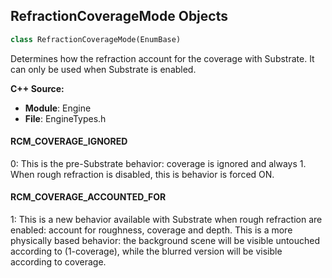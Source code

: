 ## RefractionCoverageMode Objects

```python
class RefractionCoverageMode(EnumBase)
```

Determines how the refraction account for the coverage with Substrate. It can only be used when Substrate is enabled.

**C++ Source:**

- **Module**: Engine
- **File**: EngineTypes.h

<a id="unreal.RefractionCoverageMode.RCM_COVERAGE_IGNORED"></a>

#### RCM_COVERAGE_IGNORED

0: This is the pre-Substrate behavior: coverage is ignored and always 1.
When rough refraction is disabled, this is behavior is forced ON.

<a id="unreal.RefractionCoverageMode.RCM_COVERAGE_ACCOUNTED_FOR"></a>

#### RCM_COVERAGE_ACCOUNTED_FOR

1: This is a new behavior available with Substrate when rough refraction are enabled: account for roughness, coverage and depth.
This is a more physically based behavior: the background scene will be visible untouched according to (1-coverage),
while the blurred version will be visible according to coverage.

<a id="unreal.PixelDepthOffsetMode"></a>